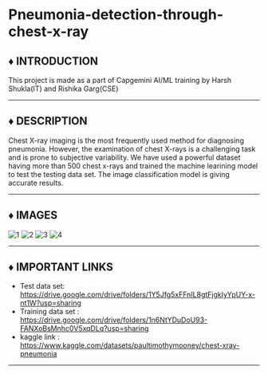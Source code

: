 # Pneumonia-detection-through-chest-x-ray

 

## :diamonds: INTRODUCTION
This project is made as a part of Capgemini AI/ML training by Harsh Shukla(IT) and Rishika Garg(CSE)

---


 ## :diamonds: DESCRIPTION
Chest X-ray imaging is the most frequently used method for diagnosing pneumonia. However, the examination of chest X-rays is a challenging task and is prone to subjective variability. We have used a powerful dataset having more than 500 chest x-rays and trained the machine learining model to test the testing data set.
The image classification model is giving accurate results.

---
 ## :diamonds: IMAGES
   
   
![1](https://user-images.githubusercontent.com/62802231/180146717-80e3b27b-a060-4d92-8913-f6cb4fc42778.jpg)
![2](https://user-images.githubusercontent.com/62802231/180146752-2ed0ce56-79c6-457e-a7f6-5874868e801c.jpg)
![3](https://user-images.githubusercontent.com/62802231/180146827-63d90e21-114b-4122-a3b0-5ffb03dcfe71.jpg)
![4](https://user-images.githubusercontent.com/62802231/180146851-79489356-e55c-417a-beb0-442197f78e87.jpg)
<!-- ![5](https://user-images.githubusercontent.com/62802231/180146958-2b244868-1d1a-482c-8b1b-44d21acd2814.jpg) -->




---

 ## :diamonds: IMPORTANT LINKS
- Test data set: https://drive.google.com/drive/folders/1Y5Jfg5xFFnIL8gtFjgkIyYpUY-x-nt1W?usp=sharing
- Training data set : https://drive.google.com/drive/folders/1n6NtYDuDoU93-FANXoBsMnhc0V5xqDLq?usp=sharing
- kaggle link : https://www.kaggle.com/datasets/paultimothymooney/chest-xray-pneumonia

---
